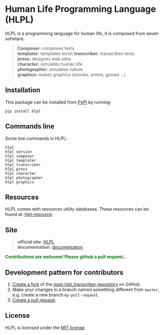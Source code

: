 
# Human Life Programming Language (HLPL)
HLPL is a programming language for human life, it is composed from seven sofwtare:
> **Composer:** composes texts\
> **templater:** templates texts\ 
> **transcriber:** transcribes texts\
> **press:** designes web sites \
> **character:** simulates human life \
> **photographer:** simulates nature\
> **graphics:** makes graphics (movies, anime, games ...)

## Installation
This package can be installed from [PyPi](https://pypi.python.org/pypi/hlpl) by running:
```
pip install hlpl
```

## Commands line
Some line commands in HLPL:
```
hlpl
hlpl version
hlpl composer
hlpl templater
hlpl transcriber
hlpl press
hlpl character
hlpl photographer
hlpl graphics
```

## Resources
HLPL comes with resources utility databases. These resources can be found at: [hlpl-resource](https://resource.hlpl.net).

## Site
> **official site:** [HLPL](https://hlpl.net) \
> **documentation:** [documentation](https://docs.hlpl.net)

**<span style="color:green">Contributions are welcome! Please github a pull request.</span>.**
## Development pattern for contributors

1. [Create a fork](https://help.github.com/articles/fork-a-repo/) of
   the [main hlpl_transcriber repository](https://github.com/hlpl) on GitHub.
2. Make your changes in a branch named something different from `master`, e.g. create
   a new branch `my-pull-request`.
3. [Create a pull request](https://help.github.com/articles/creating-a-pull-request/).

## License
HLPL is licensed under the [MIT license](https://opensource.org/licenses/MIT).
